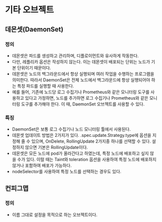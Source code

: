 # 기타 오브젝트
## 데몬셋(DaemonSet)
### 정의
- 데몬셋은 파드를 생성하고 관리하며, 디플로이먼트와 유사하게 작동한다.
- 다만, 레플리카 옵션은 작성하지 않는다. 이는 데몬셋이 배포되는 단위는 노드가 기본 단위이기 때문이다.
- 데몬셋은 노드의 백그라운드에서 항상 실행되며 여러 작업을 수행하는 프로그램을 의미한다. 따라서 DaemonSet은 전체 노드에서 백그라운드에 항상 실행되어야 하는 특정 파드를 실행할 때 사용한다.
- 예를 들어, 기존에 노드당 로그 수집기나 Prometheus와 같은 모니터링 도구를 사용하고 있다고 가정하면, 노드를 추가하면 로그 수집기나 Prometheus와 같은 모니터링 도구를 추가해야 한다. 이 때, DaemonSet 오브젝트를 사용할 수 있다.

### 특징
- DaemonSet은 보통 로그 수집기나 노드 모니터링 툴에서 사용된다.
- 데몬셋 업데이트 방법은 2가지가 있다. .spec.update.Strategy.type에 옵션을 지정해 줄 수 있으며, OnDelete, RollingUpdate 2가지중 하나를 선택할 수 있다. 설정하지 않으면 기본은 RollingUpdate이다.
- 데몬셋은 모든 노드에 pod가 올라간다고 하였는데, 특정 노드에 배포하고 싶지 않을 수가 있다. 이럴 때는 Taint와 toleration 옵션을 사용하여 특정 노드에 배포하지 않거나 포함하여 배포가 가능하다.
- nodeSelector를 사용하여 특정 노드를 선택하는 경우도 있다.

## 컨피그맵
### 정의
- 이름 그대로 설정을 목적으로 하는 오브젝트이다.
